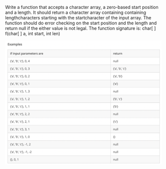 Write a function that accepts a character array, a zero-based start position and a length. It should return a character array containing containing lengthcharacters starting with the startcharacter of the input array. The function should do error checking on the start position and the length and return null if the either value is not legal.
The function signature is:
char[ ] f(char[ ] a, int start, int len)

![alt text](image.png)